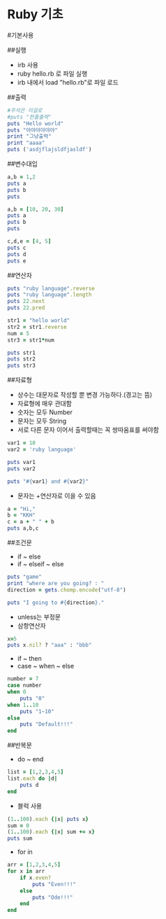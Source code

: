 Ruby 기초
===

#기본사용

##실행
- irb 사용
- ruby hello.rb 로 파일 실행
- irb 내에서 load "hello.rb"로 파일 로드

##출력
```rb
#주석은 이걸로
#puts "한줄출력"
puts "Hello world"
puts "야야야야야야"
print "그냥출력"
print "aaaa"
puts ('asdjflajsldfjasldf')
```
##변수대입
```rb
a,b = 1,2
puts a
puts b
puts

a,b = [10, 20, 30]
puts a
puts b
puts

c,d,e = [4, 5]
puts c
puts d
puts e
```

##연산자
```rb
puts "ruby language".reverse
puts "ruby language".length
puts 22.next
puts 22.pred

str1 = "hello world"
str2 = str1.reverse
num = 5
str3 = str1*num

puts str1
puts str2
puts str3
```

##자료형
- 상수는 대문자로 작성할 뿐 변경 가능하다.(경고는 뜸)
- 자료형에 매우 관대함
- 숫자는 모두 Number
- 문자는 모두 String
- 서로 다른 문자 이어서 출력할때는 꼭 쌍따움표를 써야함
```rb
var1 = 10
var2 = 'ruby language'

puts var1
puts var2

puts "#{var1} and #{var2}"
```
- 문자는 +연산자로 이을 수 있음
```rb
a = "Hi,"
b = "KKH"
c = a + " " + b
puts a,b,c
```

##조건문
- if ~ else
- if ~ elseif ~ else
```rb
puts "game"
print "where are you going? : "
direction = gets.chomp.encode("utf-8")

puts "I going to #{direction}."
```
- unless는 부정문
- 삼항연산자
```rb
x=5
puts x.nil? ? "aaa" : "bbb"
```
- if ~ then
- case ~ when ~ else
```rb
number = 7
case number
when 0
	puts "0"
when 1..10
	puts "1~10"
else
	puts "Default!!!"
end
```

##반복문
- do ~ end
```rb
list = [1,2,3,4,5]
list.each do |d|
	puts d
end
```
- 블럭 사용
```rb
(1..100).each {|x| puts x}
sum = 0
(1..100).each {|x| sum += x}
puts sum
```
- for in
```rb
arr = [1,2,3,4,5]
for x in arr
	if x.even?
		puts "Even!!!"
	else
		puts "Ode!!!"
	end
end
```
